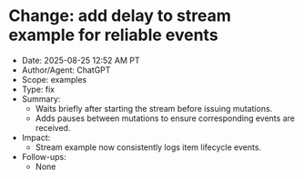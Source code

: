 # Change: add delay to stream example for reliable events

- Date: 2025-08-25 12:52 AM PT
- Author/Agent: ChatGPT
- Scope: examples
- Type: fix
- Summary:
  - Waits briefly after starting the stream before issuing mutations.
  - Adds pauses between mutations to ensure corresponding events are received.
- Impact:
  - Stream example now consistently logs item lifecycle events.
- Follow-ups:
  - None

